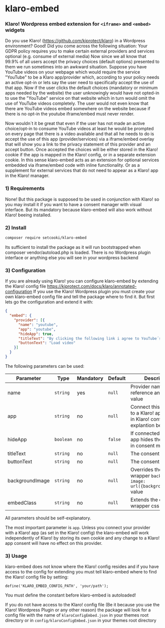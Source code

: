 # klaro-embed 

### Klaro! Wordpress embed extension for `<iframe>` and `<embed>` widgets

Do you use Klaro! (https://github.com/kiprotect/klaro) in a Wordpress environment? Good! Did you come across the following 
situation: Your GDPR policy requires you to make certain external providers and services optional (e.g. consume of external media)
Now since we all know that 99.9% of all users accept the privacy choices (default options) presented to them we run sometimes into
an awkward situation. Suppose you have YouTube videos on your webpage which would require the service "YouTube" to be a Klaro app/provider
which, according to your policy needs an active opt-in or lets say the user need to specifically accept the use of that app.
Now if the user clicks the default choices (mandatory or minimum apps needed by the website) the user unknowingly would have not opted-in
to use the "YouTube" service on that website which in turn would omit the use of YouTube videos completely. The user would not even
know that there are YouTube videos embed somewhere on the website because if there is no opt-in the youtube iframe/embed must never
render.

Now wouldn´t it be great that even if the user has not made an active choice/opt-in to consume YouTube videos at least he would be
prompted on every page that there is a video available and that all he needs to do is accept the use of this app (provider/services)
via a iframe/embed overlay that will show you a link to the privacy statement of this provider and an accept button. Once accepted
the choices will be either stored in the Klaro! cookie if the app is mapped in the Klaro! config, or in a separate extension
cookie. In this sense klaro-embed acts as an extension for optional services embedded via iframe/embed code with inline functionality.
Or as a supplement for external services that do not need to appear as a Klaro! app in the Klaro! manager.

### 1) Requirements

None! But this package is supposed to be used in conjunction with Klaro! so you may install it if you want to have a consent manager
with visual interface. But its mandatory because klaro-embed will also work without Klaro! beeing installed.

### 2) Install

```bash
composer require setcooki/klaro-embed
```

Its sufficient to install the package as it will run bootstrapped when composer vendor/autoload.php is loaded. There is no Wordpress
plugin interface or anything else you will see in your wordpress backend

### 3) Configuration

If you are already using Klaro! you can configure klaro-embed by extending the Klaro! config file https://kiprotect.com/docs/klaro/annotated-configuration
If you use the Klaro! Wordpress plugin you must create your own klaro-embed config file and tell the package where to find it. 
But first lets go the configuration and extend it with:

```json
{
  "embed": {
    "provider": [{
      "name": "youtube",
      "app": "youtube",
      "hideApp": true,
      "titleText": "By clicking the following link i agree to YouTube´s <a href='https://policies.google.com/privacy' target='_blank'>Terms of servive</a>",
      "buttonText": "Load video"
    }]
  }
}
```

The following parameters can be used:

| Parameter | Type | Mandatory | Default | Description |
| --------- | ---- | --------- | ------- | ----------- |
| name | `string` | yes | `null` | Provider name as reference and cookie value |
| app | `string` | no | `null` | Connect this provider to a Klaro! app as found in Klaro! config. See explantion below |
| hideApp | `boolean` | no | `false` | If connected to a Klaro! app hides the provider in consent manager |
| titleText | `string` | no | `null` | The consent title text |
| buttonText | `string` | no | `null` | The consent button text |
| backgroundImage | `string` | no | `null` | Overrides the embed wrapper `background-image: url({backgroundImage})` value |
| embedClass | `string` | no | `null` | Extends the embed wrapper css classes |

All parameters should be self-explanatory. 

The most important parameter is `app`. Unless you connect your provider with a Klaro! app (as set in the Klaro! config) the 
klaro-embed will work independently of Klaro! by storing its own cookie and any change to a Klaro! app consent will have no
effect on this provider.

### 3) Usage

klaro-embed does not know where the Klaro! config resides and if you have access to the config for extending you must tell
klaro-embed where to find the Klaro! config file by setting:

```phpregexp
define('KLARO_EMBED_CONFIG_PATH', 'your/path');
```

You must define the constant before klaro-embed is autoloaded!

If you do not have access to the Klaro! config file (Be it because you use the Klaro! Wordpress Plugin or any other reason)
the package will look for a config file with the name of `klaroConfigEmbed.json` in your themes root directory
or in `config/klaroConfigEmbed.json` in your themes root directory
